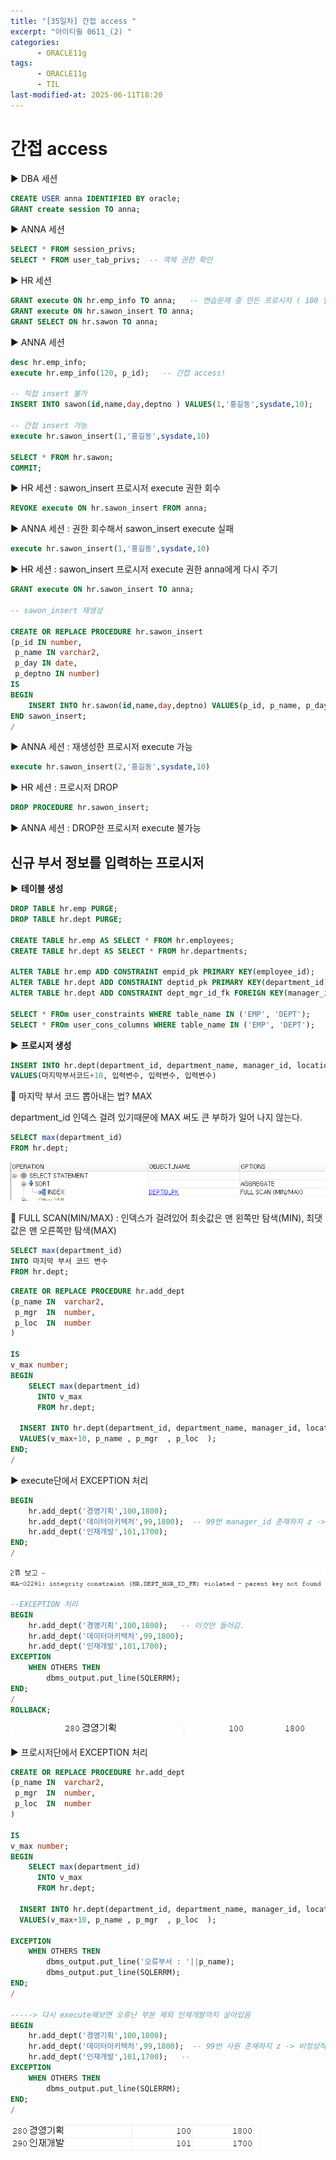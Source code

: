 ```yaml
---
title: "[35일차] 간접 access "
excerpt: "아이티윌 0611_(2) "
categories:
      - ORACLE11g
tags:
      - ORACLE11g
      - TIL
last-modified-at: 2025-06-11T18:20
---
```


# 간접 access

▶️ DBA 세션

```sql
CREATE USER anna IDENTIFIED BY oracle;
GRANT create session TO anna;
```

▶️ ANNA 세션

```sql
SELECT * FROM session_privs;
SELECT * FROM user_tab_privs;  -- 객체 권한 확인 
```

▶️ HR 세션

```sql
GRANT execute ON hr.emp_info TO anna;   -- 연습문제 중 만든 프로시저 ( 100 입력 시 프로그램 종료)
GRANT execute ON hr.sawon_insert TO anna;
GRANT SELECT ON hr.sawon TO anna;
```

▶️ ANNA 세션

```sql
desc hr.emp_info;
execute hr.emp_info(120, p_id);   -- 간접 access!

-- 직접 insert 불가
INSERT INTO sawon(id,name,day,deptno ) VALUES(1,'홍길동',sysdate,10);

-- 간접 insert 가능
execute hr.sawon_insert(1,'홍길동',sysdate,10)

SELECT * FROM hr.sawon;
COMMIT;
```

▶️ HR 세션 : sawon_insert 프로시저 execute 권한 회수

```sql
REVOKE execute ON hr.sawon_insert FROM anna; 
```

▶️ ANNA 세션  : 권한 회수해서 sawon_insert execute 실패

```sql
execute hr.sawon_insert(1,'홍길동',sysdate,10)  
```

▶️ HR 세션 : sawon_insert 프로시저 execute 권한 anna에게 다시 주기 

```sql
GRANT execute ON hr.sawon_insert TO anna;

-- sawon_insert 재생성

CREATE OR REPLACE PROCEDURE hr.sawon_insert
(p_id IN number,
 p_name IN varchar2,
 p_day IN date,
 p_deptno IN number)
IS
BEGIN
    INSERT INTO hr.sawon(id,name,day,deptno) VALUES(p_id, p_name, p_day, p_deptno);
END sawon_insert;
/
```

▶️ ANNA 세션 :  재생성한 프로시저 execute 가능

```sql
execute hr.sawon_insert(2,'홍길동',sysdate,10)
```

▶️ HR 세션 : 프로시저 DROP 

```sql
DROP PROCEDURE hr.sawon_insert;
```

▶️ ANNA 세션 :  DROP한 프로시저 execute 불가능

## 신규 부서 정보를 입력하는 프로시저

▶️ **테이블 생성**

```sql
DROP TABLE hr.emp PURGE;
DROP TABLE hr.dept PURGE;

CREATE TABLE hr.emp AS SELECT * FROM hr.employees;
CREATE TABLE hr.dept AS SELECT * FROM hr.departments;

ALTER TABLE hr.emp ADD CONSTRAINT empid_pk PRIMARY KEY(employee_id);
ALTER TABLE hr.dept ADD CONSTRAINT deptid_pk PRIMARY KEY(department_id);
ALTER TABLE hr.dept ADD CONSTRAINT dept_mgr_id_fk FOREIGN KEY(manager_id) REFERENCES hr.emp(employee_id);

SELECT * FROm user_constraints WHERE table_name IN ('EMP', 'DEPT');
SELECT * FROm user_cons_columns WHERE table_name IN ('EMP', 'DEPT');
```

▶️ **프로시저 생성**

```sql
INSERT INTO hr.dept(department_id, department_name, manager_id, location_id)
VALUES(마지막부서코드+10, 입력변수, 입력변수, 입력변수)
```

📍 마지막 부서 코드 뽑아내는 법? MAX

department_id 인덱스 걸려 있기때문에  MAX 써도 큰 부하가 일어 나지 않는다.  

```sql
SELECT max(department_id)
FROM hr.dept;
```

![image.png](/assets/20250611/6.png)

📍 FULL SCAN(MIN/MAX) : 인덱스가 걸려있어 최솟값은 맨 왼쪽만 탐색(MIN), 최댓값은 맨 오른쪽만 탐색(MAX)

```sql
SELECT max(department_id)
INTO 마지막 부서 코드 변수
FROM hr.dept;
```

```sql
CREATE OR REPLACE PROCEDURE hr.add_dept
(p_name IN  varchar2, 
 p_mgr  IN  number,
 p_loc  IN  number
)

IS
v_max number;
BEGIN
	SELECT max(department_id)
      INTO v_max
      FROM hr.dept;
  
  INSERT INTO hr.dept(department_id, department_name, manager_id, location_id)
  VALUES(v_max+10, p_name , p_mgr  , p_loc  );
END;
/   
```

▶️ execute단에서 EXCEPTION 처리

```sql
BEGIN
    hr.add_dept('경영기획',100,1800);   
    hr.add_dept('데이터아키텍처',99,1800);  -- 99번 manager_id 존재하지 z -> 비정상적 종료 -> rollback
    hr.add_dept('인재개발',101,1700);
END;
/
```

![image.png](/assets/20250611/7.png)

```sql
--EXCEPTION 처리
BEGIN
    hr.add_dept('경영기획',100,1800);   -- 이것만 들어감.
    hr.add_dept('데이터아키텍처',99,1800);  
    hr.add_dept('인재개발',101,1700);   
EXCEPTION
    WHEN OTHERS THEN
        dbms_output.put_line(SQLERRM);
END;
/
ROLLBACK;
```

![image.png](/assets/20250611/8.png)

▶️ 프로시저단에서 EXCEPTION 처리 

```sql
CREATE OR REPLACE PROCEDURE hr.add_dept
(p_name IN  varchar2, 
 p_mgr  IN  number,
 p_loc  IN  number
)

IS
v_max number;
BEGIN
	SELECT max(department_id)
      INTO v_max
      FROM hr.dept;
  
  INSERT INTO hr.dept(department_id, department_name, manager_id, location_id)
  VALUES(v_max+10, p_name , p_mgr  , p_loc  );
  
EXCEPTION
    WHEN OTHERS THEN
        dbms_output.put_line('오류부서 : '||p_name);
        dbms_output.put_line(SQLERRM);
END;
/ 

-----> 다시 execute해보면 오류난 부분 제외 인재개발까지 살아있음
BEGIN
    hr.add_dept('경영기획',100,1800);   
    hr.add_dept('데이터아키텍처',99,1800);  -- 99번 사원 존재하지 z -> 비정상적 종료 -> rollback
    hr.add_dept('인재개발',101,1700);   --
EXCEPTION
    WHEN OTHERS THEN
        dbms_output.put_line(SQLERRM);
END;
/
```

![image.png](/assets/20250611/9.png)